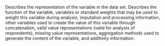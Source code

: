 Describes the representation of the variable in the data set. Describes the function of the variable, variables or standard weights that may be used to weight this variable during analysis, imputation and processing information, other variables used to create the value of this variable through concatenation, valid value representations (valid for analysis of respondents), missing value representations, aggregation methods used to generate the content of the variable, and additivity information.